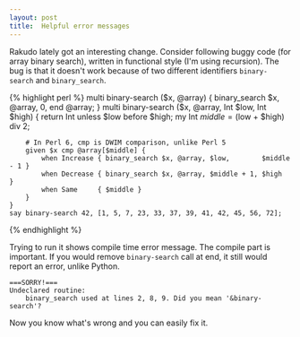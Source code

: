 ```yaml
---
layout: post
title:  Helpful error messages
---
```

Rakudo lately got an interesting change. Consider following buggy code
(for array binary search), written in functional style (I'm using
recursion). The bug is that it doesn't work because of two different
identifiers `binary-search` and `binary_search`.

{% highlight perl %}
    multi binary-search ($x, @array) {
        binary_search $x, @array, 0, end @array;
    }
    multi binary-search ($x, @array, Int $low, Int $high) {
        return Int unless $low before $high;
        my Int $middle = ($low + $high) div 2;
    
        # In Perl 6, cmp is DWIM comparison, unlike Perl 5
        given $x cmp @array[$middle] {
            when Increase { binary_search $x, @array, $low,        $middle - 1 }
            when Decrease { binary_search $x, @array, $middle + 1, $high       }
            when Same     { $middle }
        }
    }
    say binary-search 42, [1, 5, 7, 23, 33, 37, 39, 41, 42, 45, 56, 72];
{% endhighlight %}

Trying to run it shows compile time error message. The compile part is
important. If you would remove `binary-search` call at end, it still
would report an error, unlike Python.

    ===SORRY!===
    Undeclared routine:
        binary_search used at lines 2, 8, 9. Did you mean '&binary-search'?

Now you know what's wrong and you can easily fix it.
